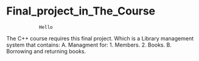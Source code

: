# Final_project_in_The_Course
                Hello
 The C++ course requires this final project.
 Which is a Library management system that contains:
 A. Managment for:
    1. Members.
    2. Books.
B. Borrowing and returning books.